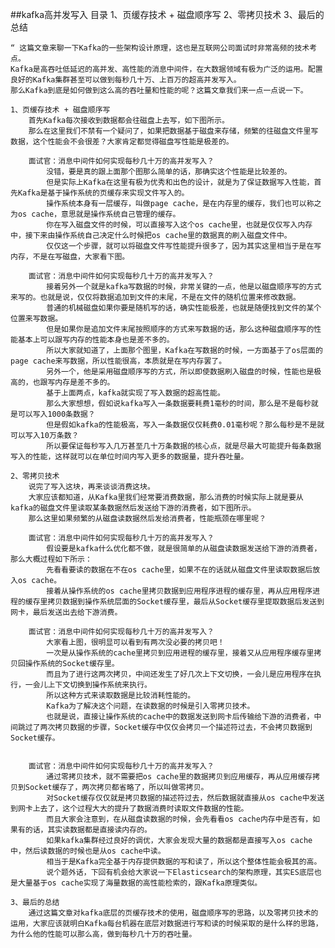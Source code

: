 ##kafka高并发写入
    目录
        1、页缓存技术 + 磁盘顺序写
        2、零拷贝技术
        3、最后的总结
    
    “ 这篇文章来聊一下Kafka的一些架构设计原理，这也是互联网公司面试时非常高频的技术考点。
    Kafka是高吞吐低延迟的高并发、高性能的消息中间件，在大数据领域有极为广泛的运用。配置良好的Kafka集群甚至可以做到每秒几十万、上百万的超高并发写入。
    那么Kafka到底是如何做到这么高的吞吐量和性能的呢？这篇文章我们来一点一点说一下。
    
    1、页缓存技术 + 磁盘顺序写
        首先Kafka每次接收到数据都会往磁盘上去写，如下图所示。
        那么在这里我们不禁有一个疑问了，如果把数据基于磁盘来存储，频繁的往磁盘文件里写数据，这个性能会不会很差？大家肯定都觉得磁盘写性能是极差的。
    
        面试官：消息中间件如何实现每秒几十万的高并发写入？
            没错，要是真的跟上面那个图那么简单的话，那确实这个性能是比较差的。
            但是实际上Kafka在这里有极为优秀和出色的设计，就是为了保证数据写入性能，首先Kafka是基于操作系统的页缓存来实现文件写入的。
            操作系统本身有一层缓存，叫做page cache，是在内存里的缓存，我们也可以称之为os cache，意思就是操作系统自己管理的缓存。
            你在写入磁盘文件的时候，可以直接写入这个os cache里，也就是仅仅写入内存中，接下来由操作系统自己决定什么时候把os cache里的数据真的刷入磁盘文件中。
            仅仅这一个步骤，就可以将磁盘文件写性能提升很多了，因为其实这里相当于是在写内存，不是在写磁盘，大家看下图。
        
        面试官：消息中间件如何实现每秒几十万的高并发写入？
            接着另外一个就是kafka写数据的时候，非常关键的一点，他是以磁盘顺序写的方式来写的。也就是说，仅仅将数据追加到文件的末尾，不是在文件的随机位置来修改数据。
            普通的机械磁盘如果你要是随机写的话，确实性能极差，也就是随便找到文件的某个位置来写数据。
            但是如果你是追加文件末尾按照顺序的方式来写数据的话，那么这种磁盘顺序写的性能基本上可以跟写内存的性能本身也是差不多的。
            所以大家就知道了，上面那个图里，Kafka在写数据的时候，一方面基于了os层面的page cache来写数据，所以性能很高，本质就是在写内存罢了。
            另外一个，他是采用磁盘顺序写的方式，所以即使数据刷入磁盘的时候，性能也是极高的，也跟写内存是差不多的。
            基于上面两点，kafka就实现了写入数据的超高性能。
            那么大家想想，假如说kafka写入一条数据要耗费1毫秒的时间，那么是不是每秒就是可以写入1000条数据？
            但是假如kafka的性能极高，写入一条数据仅仅耗费0.01毫秒呢？那么每秒是不是就可以写入10万条数？
            所以要保证每秒写入几万甚至几十万条数据的核心点，就是尽最大可能提升每条数据写入的性能，这样就可以在单位时间内写入更多的数据量，提升吞吐量。
    
    2、零拷贝技术
        说完了写入这块，再来谈谈消费这块。
        大家应该都知道，从Kafka里我们经常要消费数据，那么消费的时候实际上就是要从kafka的磁盘文件里读取某条数据然后发送给下游的消费者，如下图所示。
        那么这里如果频繁的从磁盘读数据然后发给消费者，性能瓶颈在哪里呢？
        
        面试官：消息中间件如何实现每秒几十万的高并发写入？
            假设要是kafka什么优化都不做，就是很简单的从磁盘读数据发送给下游的消费者，那么大概过程如下所示：
            先看看要读的数据在不在os cache里，如果不在的话就从磁盘文件里读取数据后放入os cache。
            接着从操作系统的os cache里拷贝数据到应用程序进程的缓存里，再从应用程序进程的缓存里拷贝数据到操作系统层面的Socket缓存里，最后从Socket缓存里提取数据后发送到网卡，最后发送出去给下游消费。
        
        面试官：消息中间件如何实现每秒几十万的高并发写入？
            大家看上图，很明显可以看到有两次没必要的拷贝吧！
            一次是从操作系统的cache里拷贝到应用进程的缓存里，接着又从应用程序缓存里拷贝回操作系统的Socket缓存里。
            而且为了进行这两次拷贝，中间还发生了好几次上下文切换，一会儿是应用程序在执行，一会儿上下文切换到操作系统来执行。
            所以这种方式来读取数据是比较消耗性能的。
            Kafka为了解决这个问题，在读数据的时候是引入零拷贝技术。
            也就是说，直接让操作系统的cache中的数据发送到网卡后传输给下游的消费者，中间跳过了两次拷贝数据的步骤，Socket缓存中仅仅会拷贝一个描述符过去，不会拷贝数据到Socket缓存。
        
        
        面试官：消息中间件如何实现每秒几十万的高并发写入？
            通过零拷贝技术，就不需要把os cache里的数据拷贝到应用缓存，再从应用缓存拷贝到Socket缓存了，两次拷贝都省略了，所以叫做零拷贝。
            对Socket缓存仅仅就是拷贝数据的描述符过去，然后数据就直接从os cache中发送到网卡上去了，这个过程大大的提升了数据消费时读取文件数据的性能。
            而且大家会注意到，在从磁盘读数据的时候，会先看看os cache内存中是否有，如果有的话，其实读数据都是直接读内存的。
            如果kafka集群经过良好的调优，大家会发现大量的数据都是直接写入os cache中，然后读数据的时候也是从os cache中读。
            相当于是Kafka完全基于内存提供数据的写和读了，所以这个整体性能会极其的高。
            说个题外话，下回有机会给大家说一下Elasticsearch的架构原理，其实ES底层也是大量基于os cache实现了海量数据的高性能检索的，跟Kafka原理类似。
    
    3、最后的总结
        通过这篇文章对kafka底层的页缓存技术的使用，磁盘顺序写的思路，以及零拷贝技术的运用，大家应该就明白Kafka每台机器在底层对数据进行写和读的时候采取的是什么样的思路，为什么他的性能可以那么高，做到每秒几十万的吞吐量。